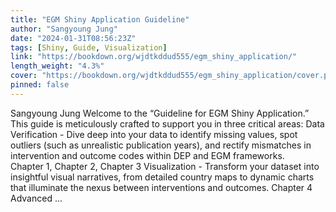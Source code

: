 ```yaml
---
title: "EGM Shiny Application Guideline"
author: "Sangyoung Jung"
date: "2024-01-31T08:56:23Z"
tags: [Shiny, Guide, Visualization]
link: "https://bookdown.org/wjdtkddud555/egm_shiny_application/"
length_weight: "4.3%"
cover: "https://bookdown.org/wjdtkddud555/egm_shiny_application/cover.png"
pinned: false
---
```


Sangyoung Jung Welcome to the “Guideline for EGM Shiny Application.” This guide is meticulously crafted to support you in three critical areas: Data Verification - Dive deep into your data to identify missing values, spot outliers (such as unrealistic publication years), and rectify mismatches in intervention and outcome codes within DEP and EGM frameworks. Chapter 1, Chapter 2, Chapter 3 Visualization - Transform your dataset into insightful visual narratives, from detailed country maps to dynamic charts that illuminate the nexus between interventions and outcomes. Chapter 4 Advanced ...
